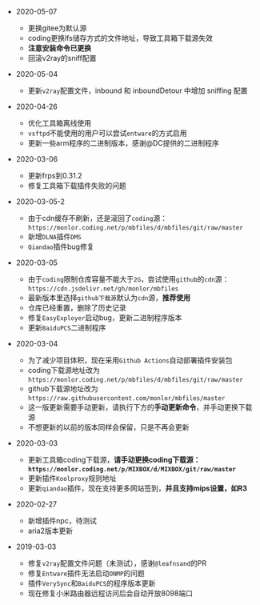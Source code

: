 * 2020-05-07
	* 更换gitee为默认源 
	* coding更换lfs储存方式的文件地址，导致工具箱下载源失效
	* **注意安装命令已更换**
	* 回滚v2ray的sniff配置


* 2020-05-04
	* 更新`v2ray`配置文件，inbound 和 inboundDetour 中增加 sniffing 配置


* 2020-04-26
	* 优化工具箱离线使用
	* `vsftpd`不能使用的用户可以尝试`entware`的方式启用
	* 更新一些arm程序的二进制版本，感谢@DC提供的二进制程序


* 2020-03-06
	* 更新frps到0.31.2
	* 修复工具箱下载插件失败的问题


* 2020-03-05-2
	* 由于cdn缓存不刷新，还是滚回了`coding`源：`https://monlor.coding.net/p/mbfiles/d/mbfiles/git/raw/master`
	* 新增`DLNA`插件`DMS`
	* `Qiandao`插件bug修复


* 2020-03-05
	* 由于`coding`限制仓库容量不能大于`2G`，尝试使用`github`的`cdn`源：`https://cdn.jsdelivr.net/gh/monlor/mbfiles`
	* 最新版本里选择`github下载源`默认为`cdn`源，**推荐使用**
	* 仓库已经重置，删除了历史记录
	* 修复`EasyExployer`启动bug，更新二进制程序版本
	* 更新`BaiduPCS`二进制程序


* 2020-03-04
	* 为了减少项目体积，现在采用`Github Actions`自动部署插件安装包
	* coding下载源地址改为`https://monlor.coding.net/p/mbfiles/d/mbfiles/git/raw/master`
	* github下载源地址改为`https://raw.githubusercontent.com/monlor/mbfiles/master`
	* 这一版更新需要手动更新，请执行下方的**手动更新命令**，并手动更换下载源
	* 不想更新的以前的版本同样会保留，只是不再会更新


* 2020-03-03
	* 更新工具箱coding下载源，**请手动更换coding下载源：`https://monlor.coding.net/p/MIXBOX/d/MIXBOX/git/raw/master`**
	* 更新插件`Koolproxy`规则地址
	* 更新`qiandao`插件，现在支持更多网站签到，**并且支持mips设置，如R3**


* 2020-02-27
	* 新增插件npc，待测试
	* aria2版本更新


* 2019-03-03
	* 修复`v2ray`配置文件问题（未测试），感谢`@leafnsand`的PR
	* 修复`Entware`插件无法启动`ONMP`的问题
	* 插件`VerySync`和`BaiduPCS`的程序版本更新
	* 现在修复小米路由器远程访问后会自动开放8098端口
